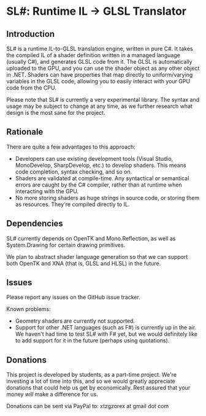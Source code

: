 SL#: Runtime IL -> GLSL Translator
==================================

Introduction
------------

SL# is a runtime IL-to-GLSL translation engine, written in pure C#. It takes
the compiled IL of a shader definition written in a managed language (usually
C#), and generates GLSL code from it. The GLSL is automatically uploaded to
the GPU, and you can use the shader object as any other object in .NET. Shaders
can have properties that map directly to uniform/varying variables in the GLSL
code, allowing you to easily interact with your GPU code from the CPU.

Please note that SL# is currently a very experimental library. The syntax and
usage may be subject to change at any time, as we further research what design
is the most sane for the project.

Rationale
---------

There are quite a few advantages to this approach:

* Developers can use existing development tools (Visual Studio, MonoDevelop,
  SharpDevelop, etc.) to develop shaders. This means code completion, syntax
  checking, and so on.
* Shaders are validated at compile-time. Any syntactical or semantical errors
  are caught by the C# compiler, rather than at runtime when interacting with
  the GPU.
* No more storing shaders as huge strings in source code, or storing them as
  resources. They're compiled directly to IL.

Dependencies
------------

SL# currently depends on OpenTK and Mono.Reflection, as well as System.Drawing
for certain drawing primitives.

We plan to abstract shader language generation so that we can support both
OpenTK and XNA (that is, GLSL and HLSL) in the future.

Issues
------

Please report any issues on the GitHub issue tracker.

Known problems:

* Geometry shaders are currently not supported.
* Support for other .NET languages (such as F#) is currently up in the air. We
  haven't had time to test SL# with F# yet, but we would definitely like to add
  support for it in the future (perhaps using quotations).

Donations
---------

This project is developed by students, as a part-time project. We're investing a
lot of time into this, and so we would greatly appreciate donations that could
help us get by economically. Rest assured that your money _will_ make a
difference for us.

Donations can be sent via PayPal to: xtzgzorex at gmail dot com
